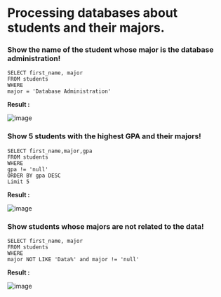 # Processing databases about students and their majors.

### Show the name of the student whose major is the database administration!
```
SELECT first_name, major
FROM students
WHERE 
major = 'Database Administration'
```
<strong> Result : </strong>

![image](https://user-images.githubusercontent.com/112471006/200629200-f1b4ccc5-bf12-4d32-aa68-d2e008bba1b3.png)

### Show 5 students with the highest GPA and their majors!
```
SELECT first_name,major,gpa
FROM students
WHERE
gpa != 'null'
ORDER BY gpa DESC
Limit 5 
```

<strong> Result : </strong>

![image](https://user-images.githubusercontent.com/112471006/200629257-90f51494-a788-4c24-8a7f-597f8420f8fa.png)

### Show students whose majors are not related to the data!
```
SELECT first_name, major
FROM students
WHERE
major NOT LIKE 'Data%' and major != 'null'
```

<strong> Result : </strong>

![image](https://user-images.githubusercontent.com/112471006/200634068-f1a5f068-5b1e-4da7-9bb3-266e667ad992.png)


